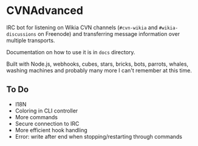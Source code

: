 # CVNAdvanced

IRC bot for listening on Wikia CVN channels (`#cvn-wikia` and
`#wikia-discussions` on Freenode) and transferring message
information over multiple transports.

Documentation on how to use it is in `docs` directory.

Built with Node.js, webhooks, cubes, stars, bricks, bots, parrots, whales,
washing machines and probably many more I can't remember at this time.

## To Do
- I18N
- Coloring in CLI controller
- More commands
- Secure connection to IRC
- More efficient hook handling
- Error: write after end when stopping/restarting through commands
